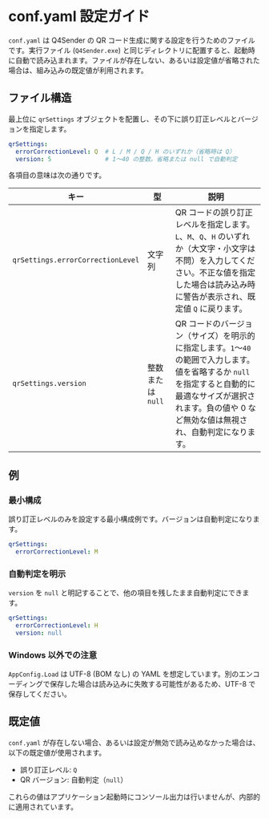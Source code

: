 # conf.yaml 設定ガイド

`conf.yaml` は Q4Sender の QR コード生成に関する設定を行うためのファイルです。実行ファイル (`Q4Sender.exe`) と同じディレクトリに配置すると、起動時に自動で読み込まれます。ファイルが存在しない、あるいは設定値が省略された場合は、組み込みの既定値が利用されます。

## ファイル構造

最上位に `qrSettings` オブジェクトを配置し、その下に誤り訂正レベルとバージョンを指定します。

```yaml
qrSettings:
  errorCorrectionLevel: Q  # L / M / Q / H のいずれか（省略時は Q）
  version: 5               # 1〜40 の整数。省略または null で自動判定
```

各項目の意味は次の通りです。

| キー | 型 | 説明 |
| ---- | -- | ---- |
| `qrSettings.errorCorrectionLevel` | 文字列 | QR コードの誤り訂正レベルを指定します。`L`、`M`、`Q`、`H` のいずれか（大文字・小文字は不問）を入力してください。不正な値を指定した場合は読み込み時に警告が表示され、既定値 `Q` に戻ります。 |
| `qrSettings.version` | 整数または `null` | QR コードのバージョン（サイズ）を明示的に指定します。`1`〜`40` の範囲で入力します。値を省略するか `null` を指定すると自動的に最適なサイズが選択されます。負の値や 0 など無効な値は無視され、自動判定になります。 |

## 例

### 最小構成

誤り訂正レベルのみを設定する最小構成例です。バージョンは自動判定になります。

```yaml
qrSettings:
  errorCorrectionLevel: M
```

### 自動判定を明示

`version` を `null` と明記することで、他の項目を残したまま自動判定にできます。

```yaml
qrSettings:
  errorCorrectionLevel: H
  version: null
```

### Windows 以外での注意

`AppConfig.Load` は UTF-8 (BOM なし) の YAML を想定しています。別のエンコーディングで保存した場合は読み込みに失敗する可能性があるため、UTF-8 で保存してください。

## 既定値

`conf.yaml` が存在しない場合、あるいは設定が無効で読み込めなかった場合は、以下の既定値が使用されます。

- 誤り訂正レベル: `Q`
- QR バージョン: 自動判定（`null`）

これらの値はアプリケーション起動時にコンソール出力は行いませんが、内部的に適用されています。
